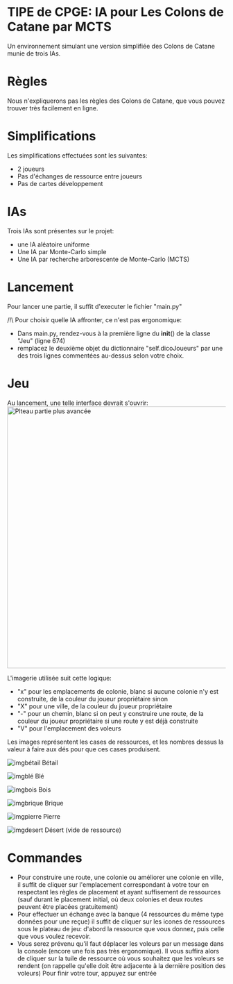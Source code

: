 # TIPE de CPGE: IA pour Les Colons de Catane par MCTS

Un environnement simulant une version simplifiée des Colons de Catane munie de trois IAs.

# Règles
Nous n'expliquerons pas les règles des Colons de Catane, que vous pouvez trouver très facilement en ligne.

# Simplifications
Les simplifications effectuées sont les suivantes:
- 2 joueurs
- Pas d'échanges de ressource entre joueurs
- Pas de cartes développement

# IAs
Trois IAs sont présentes sur le projet:
- une IA aléatoire uniforme
- Une IA par Monte-Carlo simple
- Une IA par recherche arborescente de Monte-Carlo (MCTS)

# Lancement
Pour lancer une partie, il suffit d'executer le fichier "main.py"

/!\ Pour choisir quelle IA affronter, ce n'est pas ergonomique:
- Dans main.py, rendez-vous à la première ligne du __init__() de la classe "Jeu" (ligne 674)
- remplacez le deuxième objet du dictionnaire "self.dicoJoueurs" par une des trois lignes commentées au-dessus selon votre choix.

# Jeu
Au lancement, une telle interface devrait s'ouvrir:
<img width="603" alt="Plteau partie plus avancée" src="https://github.com/user-attachments/assets/aefca0e1-256c-4f75-aac6-e31c2571dcd3" />

L'imagerie utilisée suit cette logique:
- "x" pour les emplacements de colonie, blanc si aucune colonie n'y est construite, de la couleur du joueur propriétaire sinon
- "X" pour une ville, de la couleur du joueur propriétaire
- "-" pour un chemin, blanc si on peut y construire une route, de la couleur du joueur propriétaire si une route y est déjà construite
- "V" pour l'emplacement des voleurs

Les images représentent les cases de ressources, et les nombres dessus la valeur à faire aux dés pour que ces cases produisent.

![imgbétail](https://github.com/user-attachments/assets/55f2e1d4-13f7-43a2-9ce8-cfc74ecaa0af)
Bétail

![imgblé](https://github.com/user-attachments/assets/a1c08ce3-40a6-4e2b-b400-e1a8687e1ee4)
Blé

![imgbois](https://github.com/user-attachments/assets/ba440b7d-6822-4d0d-bc5d-a206e50c10cb)
Bois

![imgbrique](https://github.com/user-attachments/assets/a6178b2c-4e91-43e5-9136-8fb4a9437e66)
Brique

![imgpierre](https://github.com/user-attachments/assets/3b224002-de15-4df4-ab66-b240abaadf8f)
Pierre

![imgdesert](https://github.com/user-attachments/assets/a7ee1866-4035-407e-82da-96d1822fa5d1)
Désert (vide de ressource)

# Commandes
- Pour construire une route, une colonie ou améliorer une colonie en ville, il suffit de cliquer sur l'emplacement correspondant à votre tour en respectant les règles de placement et ayant suffisement de ressources (sauf durant le placement initial, où deux colonies et deux routes peuvent être placées gratuitement)
- Pour effectuer un échange avec la banque (4 ressources du même type données pour une reçue) il suffit de cliquer sur les icones de ressources sous le plateau de jeu: d'abord la ressource que vous donnez, puis celle que vous voulez recevoir.
- Vous serez prévenu qu'il faut déplacer les voleurs par un message dans la console (encore une fois pas très ergonomique). Il vous suffira alors de cliquer sur la tuile de ressource où vous souhaitez que les voleurs se rendent (on rappelle qu'elle doit être adjacente à la dernière position des voleurs)
  Pour finir votre tour, appuyez sur entrée 
